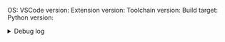 OS: <!-- including version -->
VSCode version:  <!-- from Help/About -->
Extension version: <!-- from Extensions panel -->
Toolchain version: <!-- Name and version of the compiler you used.  Run `<compiler> --version` for C++ or `rustup show` for Rust. -->
Build target: <!-- Sometimes it's helpful to know the GNU/LLVM target "triple" you were building for, e.g. "x86_64-unknown-linux-gnu" -->
Python version: <!-- Please provide for scripting-related issies.  Run 'python3 -V' in VSCode terminal. -->

<!-- What is the problem and how did you get there -->

<!--
If reporting debugger crash or an internal error, please consider providing verbose log:
  1. Add "lldb.verboseLogging":true to your workspace configuration,
  2. Reproduce the problem,
  3. Paste debug output from Output/LLDB panel below.
-->
<details><summary>Debug log</summary><pre>
<!-- Log goes here -->
</pre></details>
